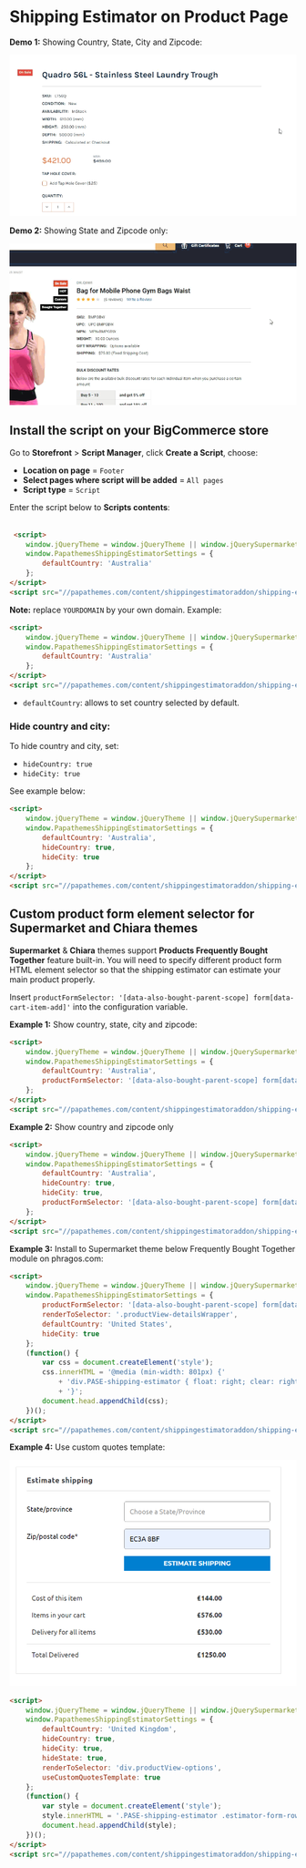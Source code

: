 # Shipping Estimator on Product Page

**Demo 1:** Showing Country, State, City and Zipcode:

![Shipping estimator demo 1](img/estimate-shipping-demo1.gif)

**Demo 2:** Showing State and Zipcode only:

![Shipping estimator demo 2](img/estimate-shipping-demo2.gif)

## Install the script on your BigCommerce store

Go to **Storefront** > **Script Manager**, click **Create a Script**, choose:

- **Location on page** = `Footer`
- **Select pages where script will be added** = `All pages`
- **Script type** = `Script`

Enter the script below to **Scripts contents**: 

```html

 <script>
    window.jQueryTheme = window.jQueryTheme || window.jQuerySupermarket || window.jQuery;
    window.PapathemesShippingEstimatorSettings = {
        defaultCountry: 'Australia'
    };
</script>
<script src="//papathemes.com/content/shippingestimatoraddon/shipping-estimator.YOURDOMAIN.js" async></script>
```

**Note:** replace `YOURDOMAIN` by your own domain. Example:

```html
<script>
    window.jQueryTheme = window.jQueryTheme || window.jQuerySupermarket || window.jQuery;
    window.PapathemesShippingEstimatorSettings = {
        defaultCountry: 'Australia'
    };
</script>
<script src="//papathemes.com/content/shippingestimatoraddon/shipping-estimator.sinkwarehouse.com.au.js" async></script>
```

- `defaultCountry`: allows to set country selected by default.

### Hide country and city:

To hide country and city, set:

- `hideCountry: true`
- `hideCity: true`

See example below:

```html
<script>
    window.jQueryTheme = window.jQueryTheme || window.jQuerySupermarket || window.jQuery;
    window.PapathemesShippingEstimatorSettings = {
        defaultCountry: 'Australia',
        hideCountry: true,
        hideCity: true
    };
</script>
<script src="//papathemes.com/content/shippingestimatoraddon/shipping-estimator.YOURDOMAIN.js" async></script>
```

## Custom product form element selector for Supermarket and Chiara themes

**Supermarket** & **Chiara** themes support **Products Frequently Bought Together** feature built-in. You will need to specify different product form HTML element selector so that the shipping estimator can estimate your main product properly.

Insert `productFormSelector: '[data-also-bought-parent-scope] form[data-cart-item-add]'` into the configuration variable.

**Example 1:** Show country, state, city and zipcode:

```html
<script>
    window.jQueryTheme = window.jQueryTheme || window.jQuerySupermarket || window.jQuery;
    window.PapathemesShippingEstimatorSettings = {
        defaultCountry: 'Australia',
        productFormSelector: '[data-also-bought-parent-scope] form[data-cart-item-add]'
    };
</script>
<script src="//papathemes.com/content/shippingestimatoraddon/shipping-estimator.YOURDOMAIN.js" async></script>
```


**Example 2:** Show country and zipcode only

```html
<script>
    window.jQueryTheme = window.jQueryTheme || window.jQuerySupermarket || window.jQuery;
    window.PapathemesShippingEstimatorSettings = {
        defaultCountry: 'Australia',
        hideCountry: true,
        hideCity: true,
        productFormSelector: '[data-also-bought-parent-scope] form[data-cart-item-add]'
    };
</script>
<script src="//papathemes.com/content/shippingestimatoraddon/shipping-estimator.YOURDOMAIN.js" async></script>
```


**Example 3:** Install to Supermarket theme below Frequently Bought Together module on phragos.com:

```html
<script>
    window.jQueryTheme = window.jQueryTheme || window.jQuerySupermarket || window.jQuery;
    window.PapathemesShippingEstimatorSettings = {
        productFormSelector: '[data-also-bought-parent-scope] form[data-cart-item-add]',
        renderToSelector: '.productView-detailsWrapper',
        defaultCountry: 'United States',
        hideCity: true
    };
    (function() {
        var css = document.createElement('style');
        css.innerHTML = '@media (min-width: 801px) {'
        	+ 'div.PASE-shipping-estimator { float: right; clear: right; width: 50% }'
        	+ '}';
        document.head.appendChild(css);
    })();
</script>
<script src="//papathemes.com/content/shippingestimatoraddon/shipping-estimator.phragos.com.js" async></script>
```

**Example 4:** Use custom quotes template:

![estimate-shipping-custom-quotes-template](img/estimate-shipping-custom-quotes-template.png)

```html
<script>
    window.jQueryTheme = window.jQueryTheme || window.jQuerySupermarket || window.jQuery;
    window.PapathemesShippingEstimatorSettings = {
        defaultCountry: 'United Kingdom',
        hideCountry: true,
        hideCity: true,
        hideState: true,
        renderToSelector: 'div.productView-options',
        useCustomQuotesTemplate: true
    };
    (function() {
    	var style = document.createElement('style');
        style.innerHTML = '.PASE-shipping-estimator .estimator-form-row--total { padding-top: .75rem; border-top: 1px solid #ddd }';
        document.head.appendChild(style);
    })();
</script>
<script src="//papathemes.com/content/shippingestimatoraddon/shipping-estimator.central-uk.mybigcommerce.com.js?1" async></script>
```

